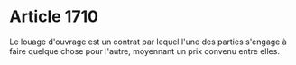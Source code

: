 # Article 1710

Le louage d'ouvrage est un contrat par lequel l'une des parties s'engage à faire quelque chose pour l'autre, moyennant un prix convenu entre elles.
